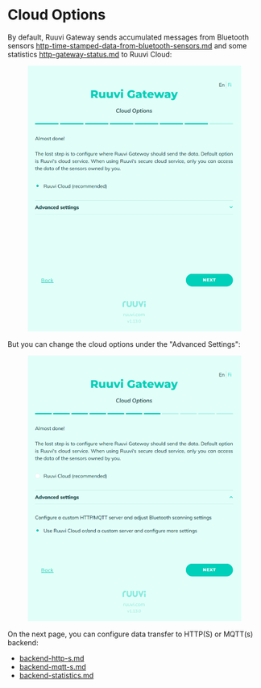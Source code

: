 # Cloud Options

By default, Ruuvi Gateway sends accumulated messages from Bluetooth sensors [http-time-stamped-data-from-bluetooth-sensors.md](../../../data-formats/http-time-stamped-data-from-bluetooth-sensors.md "mention") and some statistics [http-gateway-status.md](../../../data-formats/http-gateway-status.md "mention") to Ruuvi Cloud:

<figure><img src="../../../.gitbook/assets/image (44).png" alt=""><figcaption></figcaption></figure>

But you can change the cloud options under the "Advanced Settings":

<figure><img src="../../../.gitbook/assets/image (15).png" alt=""><figcaption></figcaption></figure>

On the next page, you can configure data transfer to HTTP(S) or MQTT(s) backend:

* [backend-http-s.md](backend-http-s.md "mention")
* [backend-mqtt-s.md](backend-mqtt-s.md "mention")
* [backend-statistics.md](backend-statistics.md "mention")
